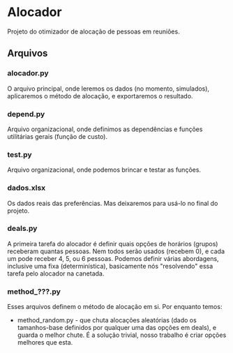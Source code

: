# Alocador
Projeto do otimizador de alocação de pessoas em reuniões.

## Arquivos
### alocador.py
O arquivo principal, onde leremos os dados (no momento, simulados), aplicaremos o método de alocação, e exportaremos o resultado.

### depend.py
Arquivo organizacional, onde definimos as dependências e funções utilitárias gerais (função de custo).

### test.py
Arquivo organizacional, onde podemos brincar e testar as funções.

### dados.xlsx
Os dados reais das preferências. Mas deixaremos para usá-lo no final do projeto.

### deals.py
A primeira tarefa do alocador é definir quais opções de horários (grupos) receberam quantas pessoas. Nem todos serão usados (recebem 0), e cada um pode receber 4, 5, ou 6 pessoas. Podemos definir várias abordagens, inclusive uma fixa (determinística), basicamente nós "resolvendo" essa tarefa pelo alocador na canetada.

### method_???.py
Esses arquivos definem o método de alocação em si. Por enquanto temos:

- method_random.py - que chuta alocações aleatórias (dado os tamanhos-base definidos por qualquer uma das opções em deals), e guarda o melhor chute. É a solução trivial, nosso trabalho é criar opções melhores que esta.


